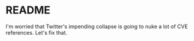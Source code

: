 # README

I'm worried that Twitter's impending collapse is going to nuke a lot of CVE references. Let's fix that.